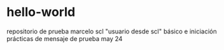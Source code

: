 # hello-world
repositorio de prueba marcelo scl
"usuario desde scl"
básico e iniciación
prácticas de mensaje de prueba may 24
